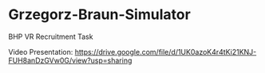 # Grzegorz-Braun-Simulator
BHP VR Recruitment Task

Video Presentation: https://drive.google.com/file/d/1UK0azoK4r4tKi21KNJ-FUH8anDzGVw0G/view?usp=sharing

